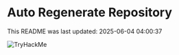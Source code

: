 # Auto Regenerate Repository

This README was last updated: 2025-06-04 04:00:37

 ![TryHackMe](https://tryhackme.com/badge/533634)
